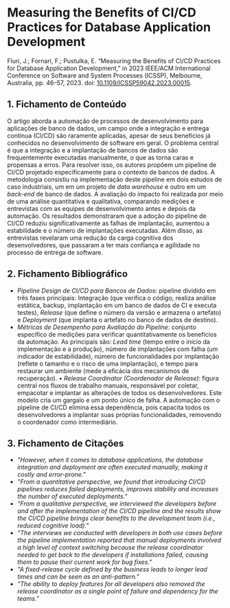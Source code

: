 # Measuring the Benefits of CI/CD Practices for Database Application Development

Fluri, J.; Fornari, F.; Pustulka, E. “Measuring the Benefits of CI/CD Practices for Database Application Development,” in 2023 IEEE/ACM International Conference on Software and System Processes (ICSSP), Melbourne, Australia, pp. 46–57, 2023. doi: [10.1109/ICSSP59042.2023.00015](https://doi.org/10.1109/ICSSP59042.2023.00015).

## 1. Fichamento de Conteúdo

O artigo aborda a automação de processos de desenvolvimento para aplicações de banco de dados, um campo onde a integração e entrega contínua (CI/CD) são raramente aplicadas, apesar de seus benefícios já conhecidos no desenvolvimento de software em geral. O problema central é que a integração e a implantação de bancos de dados são frequentemente executadas manualmente, o que as torna caras e propensas a erros. Para resolver isso, os autores propõem um pipeline de CI/CD projetado especificamente para o contexto de bancos de dados. A metodologia consistiu na implementação deste pipeline em dois estudos de caso industriais, um em um projeto de _data warehouse_ e outro em um _back-end_ de banco de dados. A avaliação do impacto foi realizada por meio de uma análise quantitativa e qualitativa, comparando medições e entrevistas com as equipes de desenvolvimento antes e depois da automação. Os resultados demonstraram que a adoção do pipeline de CI/CD reduziu significativamente as falhas de implantação, aumentou a estabilidade e o número de implantações executadas. Além disso, as entrevistas revelaram uma redução da carga cognitiva dos desenvolvedores, que passaram a ter mais confiança e agilidade no processo de entrega de software.

## 2. Fichamento Bibliográfico

* _Pipeline Design de CI/CD para Bancos de Dados_: pipeline dividido em três fases principais: Integração (que verifica o código, realiza análise estática, backup, implantação em um banco de dados de CI e executa testes), _Release_ (que define o número da versão e armazena o artefato) e _Deployment_ (que implanta o artefato no banco de dados de destino).
* _Métricas de Desempenho para Avaliação do Pipeline_: conjunto específico de medições para verificar quantitativamente os benefícios da automação. As principais são: _Lead time_ (tempo entre o início da implementação e a produção), número de implantações com falha (um indicador de estabilidade), número de funcionalidades por implantação (reflete o tamanho e o risco de uma implantação), e tempo para restaurar um ambiente (mede a eficácia dos mecanismos de recuperação).
• _Release Coordinator (Coordenador de Release)_: figura central nos fluxos de trabalho manuais, responsável por coletar, empacotar e implantar as alterações de todos os desenvolvedores. Este modelo cria um gargalo e um ponto único de falha. A automação com o pipeline de CI/CD elimina essa dependência, pois capacita todos os desenvolvedores a implantar suas próprias funcionalidades, removendo o coordenador como intermediário.

## 3. Fichamento de Citações

* _"However, when it comes to database applications, the database integration and deployment are often executed manually, making it costly and error-prone."_
* _"From a quantitative perspective, we found that introducing CI/CD pipelines reduces failed deployments, improves stability and increases the number of executed deployments."_
* _"From a qualitative perspective, we interviewed the developers before and after the implementation of the CI/CD pipeline and the results show the CI/CD pipeline brings clear benefits to the development team (i.e., reduced cognitive load)."_ 
* _"The interviews we conducted with developers in both use cases before the pipeline implementation reported that manual deployments involved a high level of context switching because the release coordinator needed to get back to the developers if installations failed, causing them to pause their current work for bug fixes."_ 
* _"A fixed-release cycle defined by the business leads to longer lead times and can be seen as an anti-pattern."_
* _"The ability to deploy features for all developers also removed the release coordinator as a single point of failure and dependency for the teams."_